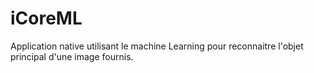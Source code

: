 # iCoreML
Application native utilisant le machine Learning pour reconnaitre l'objet principal d'une image fournis.
